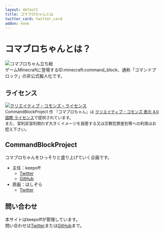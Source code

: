 ```yaml
---
layout: default
title: コマブロちゃんとは
twitter_card: twitter_card
addon: none
---
```

# コマブロちゃんとは？
![コマブロちゃん立ち絵](http://i.imgur.com/oRGboWp.png)  
ゲームMinecraftに登場するID:minecraft:command_block、通称「コマンドブロック」の非公式擬人化です。

## ライセンス
<a rel="license" href="http://creativecommons.org/licenses/by/4.0/">
	<img alt="クリエイティブ・コモンズ・ライセンス" style="border-width:0" src="https://i.creativecommons.org/l/by/4.0/88x31.png" />
</a><br>
<font size="2">
	<span xmlns:cc="http://creativecommons.org/ns#" property="cc:attributionName">CommandBlockProject</span> 作
	『<span xmlns:dct="http://purl.org/dc/terms/" href="http://purl.org/dc/dcmitype/StillImage" property="dct:title" rel="dct:type">コマブロちゃん</span>』は
	<a rel="license" href="http://creativecommons.org/licenses/by/4.0/">クリエイティブ・コモンズ 表示 4.0 国際 ライセンス</a>で提供されています。<br>
	また、営利非営利問わず大きくイメージを損害する又は宗教犯罪差別等への利用はお控え下さい。
</font>

## CommandBlockProject
コマブロちゃんをひっそりと盛り上げていく企画です。

- 主任：keepoff
  - [Twitter](https://twitter.com/keep_off07)
  - [GitHub](https://github.com/keepoff07)
- 原画：ほしぞら
  - [Twitter](https://twitter.com/hoshizola6888)

## 問い合わせ
本サイトはkeepoffが管理しています。  
問い合わせは[Twitter](https://twitter.com/keep_off07)または[GitHub](https://github.com/keepoff07/keepoff07.github.io/issues)まで。
